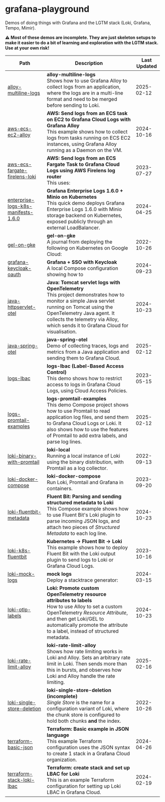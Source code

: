 # grafana-playground

Demos of doing things with Grafana and the LGTM stack (Loki, Grafana, Tempo, Mimir).

**⚠ Most of these demos are incomplete. They are just skeleton setups to make it easier to do a bit of learning and exploration with the LGTM stack. Use at your own risk!**

<!-- BEGIN_LIST -->
| Path | Description | Last Updated |
|------|-------------|--------------|
| [alloy-multiline-logs](alloy-multiline-logs/README.md) | **alloy-multiline-logs**<br>Shows how to use Grafana Alloy to collect logs from an application, where the logs are in a multi-line format and need to be merged before sending to Loki. | 2025-02-12 |
| [aws-ecs-ec2-alloy](aws-ecs-ec2-alloy/README.md) | **AWS: Send logs from an ECS task on EC2 to Grafana Cloud Logs with Grafana Alloy**<br>This example shows how to collect logs from tasks running on ECS EC2 instances, using Grafana Alloy running as a Daemon on the VM. | 2024-10-16 |
| [aws-ecs-fargate-firelens-loki](aws-ecs-fargate-firelens-loki/README.md) | **AWS: Send logs from an ECS Fargate Task to Grafana Cloud Logs using AWS Firelens log router**<br>This uses: | 2023-07-27 |
| [enterprise-logs-k8s-manifests-1.6.0](enterprise-logs-k8s-manifests-1.6.0/README.md) | **Grafana Enterprise Logs 1.6.0 + Minio on Kubernetes**<br>This quick demo deploys Grafana Enterprise Logs 1.6.0 with Minio storage backend on Kubernetes, exposed publicly through an external LoadBalancer. | 2024-04-25 |
| [gel-on-gke](gel-on-gke/README.md) | **gel-on-gke**<br>A journal from deploying the following on Kubernetes on Google Cloud: | 2022-10-26 |
| [grafana-keycloak-oauth](grafana-keycloak-oauth/README.md) | **Grafana + SSO with Keycloak**<br>A local Compose configuration showing how to | 2024-09-23 |
| [java-httpservlet-otel](java-httpservlet-otel/README.md) | **Java: Tomcat servlet logs with OpenTelemetry**<br>This project demonstrates how to monitor a simple Java servlet running on Tomcat using the OpenTelemetry Java agent. It collects the telemetry via Alloy, which sends it to Grafana Cloud for visualisation. | 2024-10-23 |
| [java-spring-otel](java-spring-otel/README.md) | **java-spring-otel**<br>Demo of collecting traces, logs and metrics from a Java application and sending them to Grafana Cloud. | 2025-02-12 |
| [logs-lbac](logs-lbac/README.md) | **logs-lbac (Label-Based Access Control)**<br>This demo shows how to restrict access to logs in Grafana Cloud Logs, using Cloud Access Policies. | 2023-05-15 |
| [logs-promtail-examples](logs-promtail-examples/README.md) | **logs-promtail-examples**<br>This demo Compose project shows how to use Promtail to read application log files, and send them to Grafana Cloud Logs or Loki. It also shows how to use the features of Promtail to add extra labels, and parse log lines. | 2025-02-12 |
| [loki-binary-with-promtail](loki-binary-with-promtail/README.md) | **loki-local**<br>Running a local instance of Loki using the binary distribution, with Promtail as a log collector. | 2022-09-13 |
| [loki-docker-compose](loki-docker-compose/README.md) | **loki-docker-compose**<br>Run Loki, Promtail and Grafana in containers. | 2023-09-20 |
| [loki-fluentbit-metadata](loki-fluentbit-metadata/README.md) | **Fluent Bit: Parsing and sending structured metadata to Loki**<br>This Compose example shows how to use Fluent Bit's Loki plugin to parse incoming JSON logs, and attach two pieces of _Structured Metadata_ to each log line. | 2024-10-23 |
| [loki-k8s-fluentbit](loki-k8s-fluentbit/README.md) | **Kubernetes -> Fluent Bit -> Loki**<br>This example shows how to deploy Fluent Bit with the Loki output plugin to send logs to Loki or Grafana Cloud Logs. | 2023-10-16 |
| [loki-mock-logs](loki-mock-logs/README.md) | **mock logs**<br>Deploy a stacktrace generator: | 2024-03-15 |
| [loki-otlp-labels](loki-otlp-labels/README.md) | **Loki: Promote custom OpenTelemetry resource attributes to labels**<br>How to use Alloy to set a custom OpenTelemetry _Resource Attribute_, and then get Loki/GEL to automatically promote the attribute to a label, instead of structured metadata. | 2024-10-23 |
| [loki-rate-limit-alloy](loki-rate-limit-alloy/README.md) | **loki-rate-limit-alloy**<br>Shows how rate limiting works in Loki and Alloy. Sets an arbitrary rate limit in Loki. Then sends more than this in bursts, and observes how Loki and Alloy handle the rate limiting. | 2025-02-16 |
| [loki-single-store-deletion](loki-single-store-deletion/README.md) | **loki-single-store-deletion (incomplete)**<br>_Single Store_ is the name for a configuration variant of Loki, where the chunk store is configured to hold both chunks **and** the index. | 2022-10-26 |
| [terraform-basic-json](terraform-basic-json/README.md) | **Terraform: Basic example in JSON language**<br>This example Terraform configuration uses the JSON syntax to create 1 stack in a Grafana Cloud organization. | 2024-04-26 |
| [terraform-stack-loki-lbac](terraform-stack-loki-lbac/README.md) | **Terraform: create stack and set up LBAC for Loki**<br>This is an example Terraform configuration for setting up Loki LBAC in Grafana Cloud. | 2024-02-19 |
<!-- END_LIST -->
